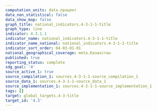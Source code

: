```yaml
---
computation_units: data.процент
data_non_statistical: false
data_show_map: false
graph_title: national_indicators.4-3-1-1-title
graph_type: line
indicator: 4.3.1.1
indicator_name: national_indicators.4-3-1-1-title
indicator_name_national: national_indicators.4-3-1-1-title
indicator_sort_order: 04-03-01-01
national_geographical_coverage: meta.Казахстан
published: true
reporting_status: complete
sdg_goal: '4'
source_active_1: true
source_compilation_1: sources.4-3-1-1-source_compilation_1
source_data_1: sources.4-3-1-1-source_data_1
source_implementation_1: sources.4-3-1-1-source_implementation_1
tags: []
target: global_targets.4-3-title
target_id: '4.3'
---
```

